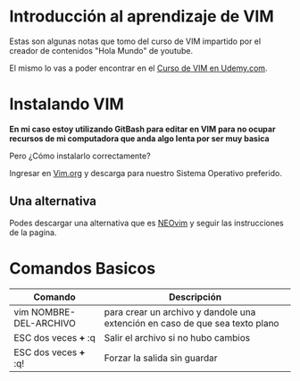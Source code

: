 # Introducción al aprendizaje de VIM

Estas son algunas notas que tomo del curso de VIM impartido por el creador de contenidos "Hola Mundo" de youtube.

El mismo lo vas a poder encontrar en el  [Curso de VIM en Udemy.com](https://udemy.com/course/vim-aumenta-tu-velocidad-de-desarrollo).

# Instalando VIM

**En mi caso estoy utilizando GitBash para editar en VIM para no ocupar recursos de mi computadora que anda algo lenta por ser muy basica**

Pero ¿Cómo instalarlo correctamente?

Ingresar en [Vim.org](https://vim.org/download.php) y descarga para nuestro Sistema Operativo preferido.

## Una alternativa

Podes descargar una alternativa que es [NEOvim](https://neovim.io/) y seguir las instrucciones de la pagina.

# Comandos Basicos

| Comando | Descripción |
| ------- | ----------- |
| vim NOMBRE-DEL-ARCHIVO | para crear un archivo y dandole una extención en caso de que sea texto plano
| ESC dos veces **+** :q |  Salir el archivo si no hubo cambios |
| ESC dos veces **+** :q! | Forzar la salida sin guardar |

